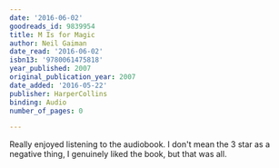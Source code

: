 ```yaml
---
date: '2016-06-02'
goodreads_id: 9839954
title: M Is for Magic
author: Neil Gaiman
date_read: '2016-06-02'
isbn13: '9780061475818'
year_published: 2007
original_publication_year: 2007
date_added: '2016-05-22'
publisher: HarperCollins
binding: Audio
number_of_pages: 0

---
```

Really enjoyed listening to the audiobook. I don't mean the 3 star as a negative thing, I genuinely liked the book, but that was all.
